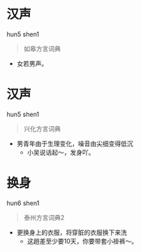 # 汉声
hun5 shen1
> 如皋方言词典
- 女若男声。

# 汉声
hun5 shen1
> 兴化方言词典
- 男青年由于生理变化，噪音由尖细变得低沉
  - 小吴说话起～，发身吖。

# 换身
hun6 shen1
> 泰州方言词典2
- 更换身上的衣服，将穿脏的衣服换下来洗
  - 这趟差至少要10天，你要带套小褂裤～。
